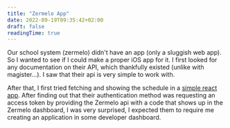 ```yaml
---
title: "Zermelo App"
date: 2022-09-19T09:35:42+02:00
draft: false
readingTime: true
---
```


<!-- ## Zermelo App -->

Our school system (zermelo) didn't have an app (only a sluggish web app). So I wanted to see if I could make a proper iOS app for it. I first looked for any documentation on their API, which thankfully existed (unlike with magister...). I saw that their api is very simple to work with.

After that, I first tried fetching and showing the schedule in a [simple react app](https://github.com/wissehes/zermelo-react-app). After finding out that their authentication method was requesting an access token by providing the Zermelo api with a code that shows up in the Zermelo dashboard, I was very surprised, I expected them to require me creating an application in some developer dashboard.
